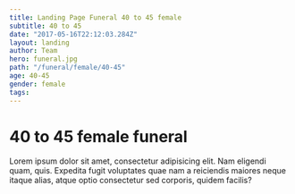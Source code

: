 ```yaml
---
title: Landing Page Funeral 40 to 45 female
subtitle: 40 to 45
date: "2017-05-16T22:12:03.284Z"
layout: landing
author: Team
hero: funeral.jpg
path: "/funeral/female/40-45"
age: 40-45
gender: female
tags:
---
```


# 40 to 45 female funeral

Lorem ipsum dolor sit amet, consectetur adipisicing elit. Nam eligendi quam, quis. Expedita fugit voluptates quae nam a reiciendis maiores neque itaque alias, atque optio consectetur sed corporis, quidem facilis?